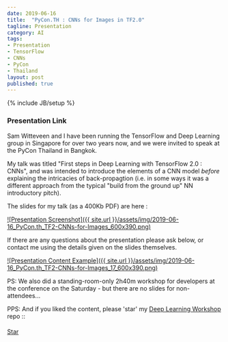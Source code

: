 ```yaml
---
date: 2019-06-16
title:  "PyCon.TH : CNNs for Images in TF2.0"
tagline: Presentation
category: AI
tags:
- Presentation
- TensorFlow
- CNNs
- PyCon
- Thailand
layout: post
published: true
---
```

{% include JB/setup %}

### Presentation Link

Sam Witteveen and I have been running the TensorFlow and Deep Learning group in Singapore for over two years now, and 
we were invited to speak at the PyCon Thailand in Bangkok.

My talk was titled "First steps in Deep Learning with TensorFlow 2.0 : CNNs", 
and was intended to introduce the elements of a CNN model *before* explaining 
the intricacies of back-propagtion (i.e. in some ways it was a different approach 
from the typical "build from the ground up" NN introductory pitch).

The slides for my talk (as a 400Kb PDF) are here :

<a href="http://redcatlabs.com/downloads/2019-06-16_PyCon.th_TF2-CNNs-for-Images.pdf" target="_blank">
![Presentation Screenshot]({{ site.url }}/assets/img/2019-06-16_PyCon.th_TF2-CNNs-for-Images_600x390.png)
</a>

If there are any questions about the presentation please ask below, 
or contact me using the details given on the slides themselves.

<a href="http://redcatlabs.com/downloads/2019-06-16_PyCon.th_TF2-CNNs-for-Images.pdf" target="_blank">
![Presentation Content Example]({{ site.url }}/assets/img/2019-06-16_PyCon.th_TF2-CNNs-for-Images_17_600x390.png)
</a>

PS: We also did a standing-room-only 2h40m workshop for developers at the conference on the Saturday - but
there are no slides for non-attendees...



PPS:  And if you liked the content, please 'star' my <a href="https://github.com/mdda/deep-learning-workshop" target="_blank">Deep Learning Workshop</a> repo ::
<!-- From :: https://buttons.github.io/ -->
<!-- Place this tag where you want the button to render. -->
<span style="position:relative;top:5px;">
<a aria-label="Star mdda/deep-learning-workshop on GitHub" data-count-aria-label="# stargazers on GitHub" data-count-api="/repos/mdda/deep-learning-workshop#stargazers_count" data-count-href="/mdda/deep-learning-workshop/stargazers" data-icon="octicon-star" href="https://github.com/mdda/deep-learning-workshop" class="github-button">Star</a>
<!-- Place this tag right after the last button or just before your close body tag. -->
<script async defer id="github-bjs" src="https://buttons.github.io/buttons.js"></script>
</span>

